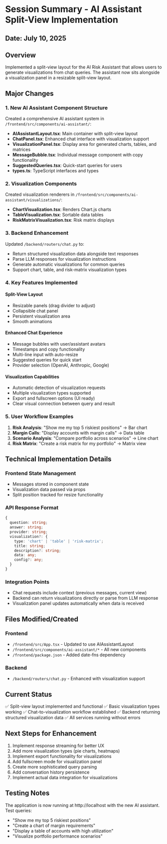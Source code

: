 # Session Summary - AI Assistant Split-View Implementation

## Date: July 10, 2025

## Overview
Implemented a split-view layout for the AI Risk Assistant that allows users to generate visualizations from chat queries. The assistant now sits alongside a visualization panel in a resizable split-view layout.

## Major Changes

### 1. New AI Assistant Component Structure
Created a comprehensive AI assistant system in `/frontend/src/components/ai-assistant/`:

- **AIAssistantLayout.tsx**: Main container with split-view layout
- **ChatPanel.tsx**: Enhanced chat interface with visualization support
- **VisualizationPanel.tsx**: Display area for generated charts, tables, and matrices
- **MessageBubble.tsx**: Individual message component with copy functionality
- **SuggestedQueries.tsx**: Quick-start queries for users
- **types.ts**: TypeScript interfaces and types

### 2. Visualization Components
Created visualization renderers in `/frontend/src/components/ai-assistant/visualizations/`:

- **ChartVisualization.tsx**: Renders Chart.js charts
- **TableVisualization.tsx**: Sortable data tables
- **RiskMatrixVisualization.tsx**: Risk matrix displays

### 3. Backend Enhancement
Updated `/backend/routers/chat.py` to:

- Return structured visualization data alongside text responses
- Parse LLM responses for visualization instructions
- Generate automatic visualizations for common queries
- Support chart, table, and risk-matrix visualization types

### 4. Key Features Implemented

#### Split-View Layout
- Resizable panels (drag divider to adjust)
- Collapsible chat panel
- Persistent visualization area
- Smooth animations

#### Enhanced Chat Experience
- Message bubbles with user/assistant avatars
- Timestamps and copy functionality
- Multi-line input with auto-resize
- Suggested queries for quick start
- Provider selection (OpenAI, Anthropic, Google)

#### Visualization Capabilities
- Automatic detection of visualization requests
- Multiple visualization types supported
- Export and fullscreen options (UI ready)
- Clear visual connection between query and result

### 5. User Workflow Examples

1. **Risk Analysis**: "Show me my top 5 riskiest positions" → Bar chart
2. **Margin Calls**: "Display accounts with margin calls" → Data table
3. **Scenario Analysis**: "Compare portfolio across scenarios" → Line chart
4. **Risk Matrix**: "Create a risk matrix for my portfolio" → Matrix view

## Technical Implementation Details

### Frontend State Management
- Messages stored in component state
- Visualization data passed via props
- Split position tracked for resize functionality

### API Response Format
```typescript
{
  question: string;
  answer: string;
  provider: string;
  visualization?: {
    type: 'chart' | 'table' | 'risk-matrix';
    title: string;
    description?: string;
    data: any;
    config?: any;
  }
}
```

### Integration Points
- Chat requests include context (previous messages, current view)
- Backend can return visualizations directly or parse from LLM response
- Visualization panel updates automatically when data is received

## Files Modified/Created

### Frontend
- `/frontend/src/App.tsx` - Updated to use AIAssistantLayout
- `/frontend/src/components/ai-assistant/*` - All new components
- `/frontend/package.json` - Added date-fns dependency

### Backend
- `/backend/routers/chat.py` - Enhanced with visualization support

## Current Status
✅ Split-view layout implemented and functional
✅ Basic visualization types working
✅ Chat-to-visualization workflow established
✅ Backend returning structured visualization data
✅ All services running without errors

## Next Steps for Enhancement
1. Implement response streaming for better UX
2. Add more visualization types (pie charts, heatmaps)
3. Implement export functionality for visualizations
4. Add fullscreen mode for visualization panel
5. Create more sophisticated query parsing
6. Add conversation history persistence
7. Implement actual data integration for visualizations

## Testing Notes
The application is now running at http://localhost with the new AI assistant. Test queries:
- "Show me my top 5 riskiest positions"
- "Create a chart of margin requirements"
- "Display a table of accounts with high utilization"
- "Visualize portfolio performance scenarios"
